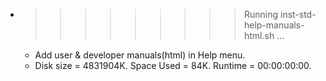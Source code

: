 * >>>>>>>>> Running inst-std-help-manuals-html.sh ...
  * Add user & developer manuals(html) in Help menu.
  * Disk size = 4831904K. Space Used = 84K. Runtime = 00:00:00:00.
